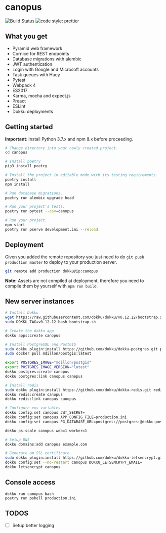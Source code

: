 canopus
=======

[![Build Status](https://travis-ci.org/josuemontano/API-platform.svg?branch=master)](https://travis-ci.org/josuemontano/API-platform)
[![code style: prettier](https://img.shields.io/badge/code_style-prettier-ff69b4.svg?style=flat-square)](https://github.com/prettier/prettier)

## What you get

- Pyramid web framework
- Cornice for REST endpoints
- Database migrations with alembic
- JWT authentication
- Login with Google and Microsoft accounts
- Task queues with Huey
- Pytest
- Webpack 4
- ES2017
- Karma, mocha and expect.js
- Preact
- ESLint
- Dokku deployments

## Getting started

**Important**: Install Python 3.7.x and npm 8.x before proceeding.

```sh
# Change directory into your newly created project.
cd canopus

# Install poetry
pip3 install poetry

# Install the project in editable mode with its testing requirements.
poetry install
npm install

# Run database migrations.
poetry run alembic upgrade head

# Run your project's tests.
poetry run pytest --cov=canopus

# Run your project.
npm start
poetry run pserve development.ini --reload
```

## Deployment

Given you added the remote repository you just need to do `git push production master` to deploy to your production server.

```sh
git remote add production dokku@ip:canopus
```

**Note:** Assets are not compiled at deployment, therefore you need to compile them by yourself with `npm run build`.

## New server instances

```sh
# Install Dokku
wget https://raw.githubusercontent.com/dokku/dokku/v0.12.12/bootstrap.sh
sudo DOKKU_TAG=v0.12.12 bash bootstrap.sh

# Create the dokku app
dokku apps:create canopus

# Install PostgreSQL and PostGIS
sudo dokku plugin:install https://github.com/dokku/dokku-postgres.git postgres
sudo docker pull mdillon/postgis:latest

export POSTGRES_IMAGE="mdillon/postgis"
export POSTGRES_IMAGE_VERSION="latest"
dokku postgres:create canopus
dokku postgres:link canopus canopus

# Install redis
sudo dokku plugin:install https://github.com/dokku/dokku-redis.git redis
dokku redis:create canopus
dokku redis:link canopus canopus

# Configure env variables
dokku config:set canopus JWT_SECRET=
dokku config:set canopus APP_CONFIG_FILE=production.ini
dokku config:set canopus PG_DATABASE_URL=postgres://postgres:@dokku-postgres-canopus:5432/canopus

dokku ps:scale canopus web=1 worker=1

# Setup DNS
dokku domains:add canopus example.com

# Generate an SSL certificate
sudo dokku plugin:install https://github.com/dokku/dokku-letsencrypt.git
dokku config:set --no-restart canopus DOKKU_LETSENCRYPT_EMAIL=
dokku letsencrypt canopus
```

## Console access

```
dokku run canopus bash
poetry run pshell production.ini
```

## TODOS

- [ ] Setup better logging
